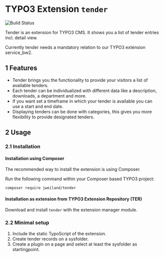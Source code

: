 # TYPO3 Extension `tender`

![Build Status](https://github.com/jweiland-net/tender/workflows/CI/badge.svg)

Tender is an extension for TYPO3 CMS. It shows you a list of tender entries incl.
detail view.

Currently tender needs a mandatory relation to our TYPO3 extension service_bw2.

## 1 Features

* Tender brings you the functionality to provide your visitors a list of available tenders.
* Each tender can be individualized with different data like a description, downloads, a department and more.
* If you want set a timeframe in which your tender is available you can use a start and end date.
* Displaying tenders can be done with categories, this gives you more flexibility to provide designated tenders.

## 2 Usage

### 2.1 Installation

#### Installation using Composer

The recommended way to install the extension is using Composer.

Run the following command within your Composer based TYPO3 project:

```
composer require jweiland/tender
```

#### Installation as extension from TYPO3 Extension Repository (TER)

Download and install `tender` with the extension manager module.

### 2.2 Minimal setup

1) Include the static TypoScript of the extension.
2) Create tender records on a sysfolder.
3) Create a plugin on a page and select at least the sysfolder as startingpoint.
